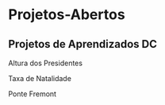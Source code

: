 # Projetos-Abertos

## Projetos de Aprendizados DC

Altura dos Presidentes

Taxa de Natalidade

Ponte Fremont
